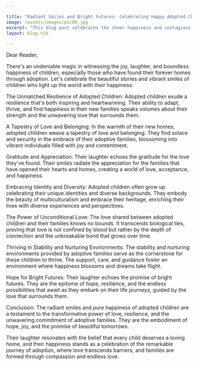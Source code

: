 ```yaml
---

title: "Radiant Smiles and Bright Futures: Celebrating Happy Adopted Children"
image: /assets/images/pic08.jpg
excerpt: "This blog post celebrates the sheer happiness and contagious smiles of adopted children, emphasizing the love, resilience, and joy they bring into their families and the world."
layout: blog.njk

---
```


Dear Reader,

There's an undeniable magic in witnessing the joy, laughter, and boundless happiness of children, especially those who have found their forever homes through adoption. Let's celebrate the beautiful stories and vibrant smiles of children who light up the world with their happiness:

The Unmatched Resilience of Adopted Children: Adopted children exude a resilience that's both inspiring and heartwarming. Their ability to adapt, thrive, and find happiness in their new families speaks volumes about their strength and the unwavering love that surrounds them.

A Tapestry of Love and Belonging: In the warmth of their new homes, adopted children weave a tapestry of love and belonging. They find solace and security in the embrace of their adoptive families, blossoming into vibrant individuals filled with joy and contentment.

Gratitude and Appreciation: Their laughter echoes the gratitude for the love they've found. Their smiles radiate the appreciation for the families that have opened their hearts and homes, creating a world of love, acceptance, and happiness.

Embracing Identity and Diversity: Adopted children often grow up celebrating their unique identities and diverse backgrounds. They embody the beauty of multiculturalism and embrace their heritage, enriching their lives with diverse experiences and perspectives.

The Power of Unconditional Love: The love shared between adopted children and their families knows no bounds. It transcends biological ties, proving that love is not confined by blood but rather by the depth of connection and the unbreakable bond that grows over time.

Thriving in Stability and Nurturing Environments: The stability and nurturing environments provided by adoptive families serve as the cornerstone for these children to thrive. The support, care, and guidance foster an environment where happiness blossoms and dreams take flight.

Hope for Bright Futures: Their laughter echoes the promise of bright futures. They are the epitome of hope, resilience, and the endless possibilities that await as they embark on their life journeys, guided by the love that surrounds them.

Conclusion:
The radiant smiles and pure happiness of adopted children are a testament to the transformative power of love, resilience, and the unwavering commitment of adoptive families. They are the embodiment of hope, joy, and the promise of beautiful tomorrows.

Their laughter resonates with the belief that every child deserves a loving home, and their happiness stands as a celebration of the remarkable journey of adoption, where love transcends barriers, and families are formed through compassion and endless love.

